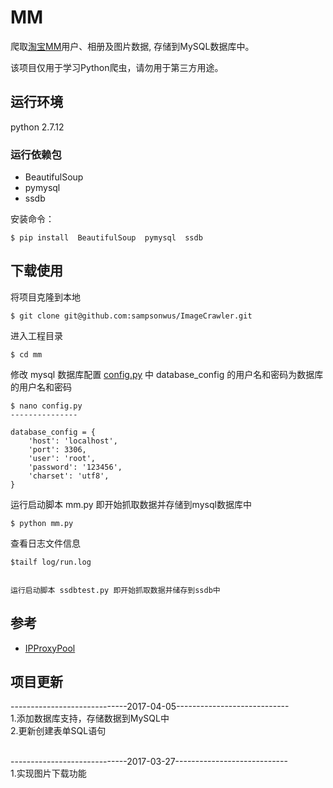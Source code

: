 # MM
爬取[淘宝MM](http://mm.taobao.com)用户、相册及图片数据, 存储到MySQL数据库中。

该项目仅用于学习Python爬虫，请勿用于第三方用途。

## 运行环境
python 2.7.12

### 运行依赖包

* BeautifulSoup
* pymysql
* ssdb

安装命令：

```
$ pip install  BeautifulSoup  pymysql  ssdb
```

## 下载使用
将项目克隆到本地

```
$ git clone git@github.com:sampsonwus/ImageCrawler.git
```

进入工程目录

```
$ cd mm
```

修改 mysql 数据库配置 [config.py](https://github.com/cheenwe/mm/blob/master/config.py) 中 database_config 的用户名和密码为数据库的用户名和密码

```
$ nano config.py
---------------

database_config = {
	'host': 'localhost',
	'port': 3306,
	'user': 'root',
	'password': '123456',
	'charset': 'utf8',
}

```

运行启动脚本 mm.py 即开始抓取数据并存储到mysql数据库中

```
$ python mm.py

```

查看日志文件信息

```
$tailf log/run.log

```

```

运行启动脚本 ssdbtest.py 即开始抓取数据并储存到ssdb中

```

## 参考
* [IPProxyPool](https://github.com/qiyeboy/IPProxyPool)


## 项目更新

-----------------------------2017-04-05----------------------------<br>
1.添加数据库支持，存储数据到MySQL中<br>
2.更新创建表单SQL语句<br>
<br>

-----------------------------2017-03-27----------------------------<br>
1.实现图片下载功能<br>











